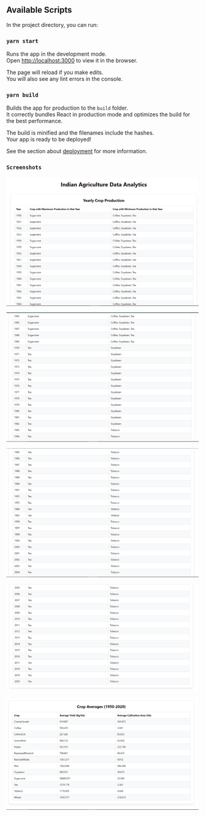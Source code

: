 ## Available Scripts

In the project directory, you can run:

### `yarn start`

Runs the app in the development mode.\
Open [http://localhost:3000](http://localhost:3000) to view it in the browser.

The page will reload if you make edits.\
You will also see any lint errors in the console.

### `yarn build`

Builds the app for production to the `build` folder.\
It correctly bundles React in production mode and optimizes the build for the best performance.

The build is minified and the filenames include the hashes.\
Your app is ready to be deployed!

See the section about [deployment](https://facebook.github.io/create-react-app/docs/deployment) for more information.

### `Screenshots`

![alt text](https://github.com/KartikMakhloga/Indian-Agriculture-Data-Analytics/blob/main/public/Capture1.PNG)

![alt text](https://github.com/KartikMakhloga/Indian-Agriculture-Data-Analytics/blob/main/public/Capture2.PNG)

![alt text](https://github.com/KartikMakhloga/Indian-Agriculture-Data-Analytics/blob/main/public/Capture3.PNG)

![alt text](https://github.com/KartikMakhloga/Indian-Agriculture-Data-Analytics/blob/main/public/Capture4.PNG)

![alt text](https://github.com/KartikMakhloga/Indian-Agriculture-Data-Analytics/blob/main/public/Capture5.PNG)
